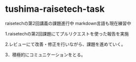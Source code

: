 # tushima-raisetech-task
raisetechの第2回講義の課題進行中
markdown言語も現在練習中

1.raisetechの第2回課題にてプルリクエストを使った報告を実施

2.レビューにて改善・修正を行いながら、課題を進めていく。

3．積極的にコミュニケーションをとる。
